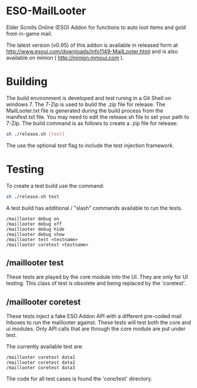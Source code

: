# ESO-MailLooter
Elder Scrolls Online (ESO) Addon for functions to auto loot items and gold from in-game mail.

The latest version (v0.95) of this addon is available in released form at http://www.esoui.com/downloads/info1149-MailLooter.html and is also available on minion ( http://minion.mmoui.com ).

Building
========
The build environment is developed and test runing in a Git Shell on windows 7.  The 7-Zip 
is used to build the .zip file for release.  The MailLooter.txt file is generated during 
the build process from the manifest.txt file.  You may need to edit the release.sh file to set
your path to 7-Zip.
The build command is as follows to create a .zip file for release:

```sh
sh ./release.sh [test]
```
The use the optional _test_ flag to include the test injection framework.

Testing
=======
To create a test build use the command:
```sh
sh ./release.sh test
```

A test build has additional / "slash" commands available to run the tests.
```
/maillooter debug on
/maillooter debug off
/maillooter debug hide
/maillooter debug show
/maillooter test <testname>
/maillooter coretest <testname>
```

/maillooter test <testname>
---------------------------
These tests are played by the core module into the UI.  They are only for UI testing.  This class of test is obsolete and being replaced by the 'coretest'.

/maillooter coretest <testname>
-------------------------------
These tests inject a fake ESO Addon API with a different pre-coded mail Inboxes to run the maillooter against.  These tests will test both the core and ui modules.  Only API calls that are through the core module are put under test.

The currently available test are:
```
/maillooter coretest data1
/maillooter coretest data2
/maillooter coretest data3
```

The code for all test cases is found the 'core/test' directory.

